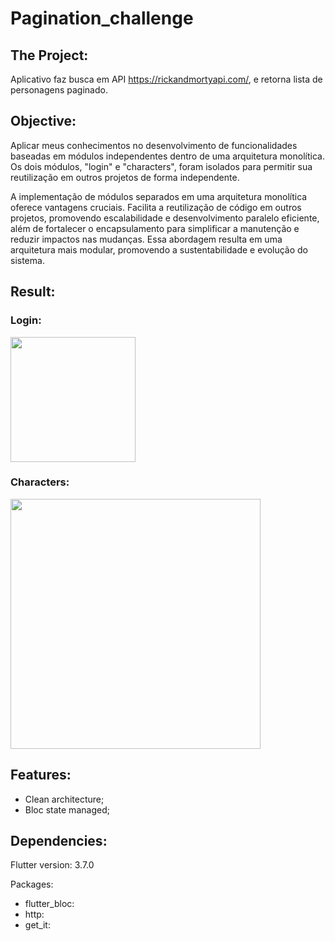 # Pagination_challenge

## The Project:

Aplicativo faz busca em API https://rickandmortyapi.com/, e retorna lista de personagens paginado.

## Objective:
Aplicar meus conhecimentos no desenvolvimento de funcionalidades baseadas em módulos independentes dentro de uma arquitetura monolítica. Os dois módulos, "login" e "characters", foram isolados para permitir sua reutilização em outros projetos de forma independente.

A implementação de módulos separados em uma arquitetura monolítica oferece vantagens cruciais. Facilita a reutilização de código em outros projetos, promovendo escalabilidade e desenvolvimento paralelo eficiente, além de fortalecer o encapsulamento para simplificar a manutenção e reduzir impactos nas mudanças. Essa abordagem resulta em uma arquitetura mais modular, promovendo a sustentabilidade e evolução do sistema.

## Result:
### Login:

<img src="https://github.com/maurojohann/simple_login/assets/15696360/48290efb-a087-4845-a6bf-843577d01468" width="200">

### Characters:
<img src="https://user-images.githubusercontent.com/15696360/223192439-2adc6e61-b0ed-4fd6-b646-2243c0ea6151.png" width="400">

  
## Features:

* Clean architecture;
* Bloc state managed;

## Dependencies:

Flutter version: 3.7.0

Packages:
  * flutter_bloc:
  * http:
  * get_it:
